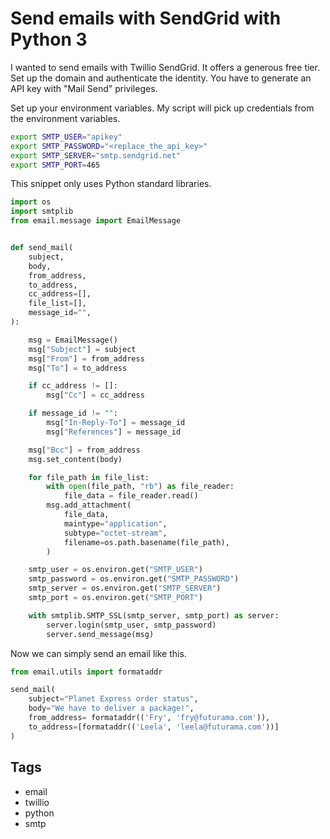 # Send emails with SendGrid with Python 3

I wanted to send emails with Twillio SendGrid. It offers a generous free tier. Set up the domain and authenticate the identity. You have to generate an API key with "Mail Send" privileges. 

Set up your environment variables. My script will pick up credentials from the environment variables.

```bash
export SMTP_USER="apikey"
export SMTP_PASSWORD="<replace_the_api_key>"
export SMTP_SERVER="smtp.sendgrid.net"
export SMTP_PORT=465
```

This snippet only uses Python standard libraries.

```python
import os
import smtplib
from email.message import EmailMessage


def send_mail(
    subject,
    body,
    from_address,
    to_address,
    cc_address=[],
    file_list=[],
    message_id="",
):

    msg = EmailMessage()
    msg["Subject"] = subject
    msg["From"] = from_address
    msg["To"] = to_address

    if cc_address != []:
        msg["Cc"] = cc_address

    if message_id != "":
        msg["In-Reply-To"] = message_id
        msg["References"] = message_id

    msg["Bcc"] = from_address
    msg.set_content(body)

    for file_path in file_list:
        with open(file_path, "rb") as file_reader:
            file_data = file_reader.read()
        msg.add_attachment(
            file_data,
            maintype="application",
            subtype="octet-stream",
            filename=os.path.basename(file_path),
        )

    smtp_user = os.environ.get("SMTP_USER")
    smtp_password = os.environ.get("SMTP_PASSWORD")
    smtp_server = os.environ.get("SMTP_SERVER")
    smtp_port = os.environ.get("SMTP_PORT")

    with smtplib.SMTP_SSL(smtp_server, smtp_port) as server:
        server.login(smtp_user, smtp_password)
        server.send_message(msg)
```

Now we can simply send an email like this.

```python
from email.utils import formataddr

send_mail(
    subject="Planet Express order status",
    body="We have to deliver a package!",
    from_address= formataddr(('Fry', 'fry@futurama.com')),
    to_address=[formataddr(('Leela', 'leela@futurama.com'))]
)
```

## Tags

- email
- twillio
- python
- smtp
